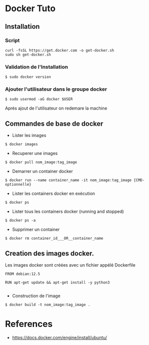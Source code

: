 # Docker Tuto

## Installation

### Script
```
curl -fsSL https://get.docker.com -o get-docker.sh
sudo sh get-docker.sh
```
### Validation de l'Installation
````
$ sudo docker version
````

### Ajouter l'utilisateur dans le groupe docker
```
$ sudo usermod -aG docker $USER
```
Après ajout de l'utilisateur on redemare la machine

## Commandes de base de docker
- Lister les images
```
$ docker images
```
- Recuperer une  images
```
$ docker pull nom_image:tag_image
```

-  Demarrer un container docker
```
$ docker run --name container_name -it nom_image:tag_image {CMD- optionnelle}
```

-  Lister les   containers docker en exécution
```
$ docker ps
```
-  Lister tous les   containers docker (running and stopped)

```
$ docker ps -a
```

- Supprimer un container
```
$ docker rm container_id___OR__container_name
```

## Creation des images docker.
Les images docker sont créées avec un fichier appélé Dockerfile
```
FROM debian:12.5

RUN apt-get update && apt-get install -y python3


```
-  Construction de l'image
```
$ docker build -t nom_image:tag_image .
```
# References
- https://docs.docker.com/engine/install/ubuntu/
